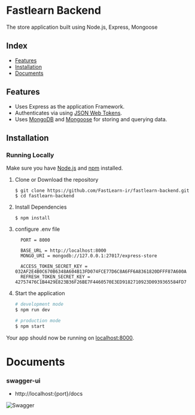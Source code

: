 # Fastlearn Backend

The store application built using Node.js, Express, Mongoose


## Index
+ [Features](#features)
+ [Installation](#installation)
+ [Documents](#documents)

## Features<a name="features"></a>
+ Uses Express as the application Framework.
+ Authenticates via using [JSON Web Tokens](https://github.com/auth0/node-jsonwebtoken).
+ Uses [MongoDB](https://github.com/mongodb/mongo) and [Mongoose](https://github.com/Automattic/mongoose) for storing and querying data.

## Installation<a name="installation"></a>
### Running Locally
Make sure you have [Node.js](https://nodejs.org/) and [npm](https://www.npmjs.com/) installed.

1. Clone or Download the repository

	```
	$ git clone https://github.com/FastLearn-ir/fastlearn-backend.git
	$ cd fastlearn-backend
	```
2. Install Dependencies

	```
	$ npm install
	```

3. configure .env file
    ```
      PORT = 8000

      BASE_URL = http://localhost:8000
      MONGO_URI = mongodb://127.0.0.1:27017/express-store

      ACCESS_TOKEN_SECRET_KEY = 032AF2E4B0C670B6348A604B13FD074FCE77D6C8A6FF6A8361820DFFF87A600A
      REFRESH_TOKEN_SECRET_KEY = 42757476C1B4429E823B36F26BE7F4460570E3ED9182710923D0939365584FD7

    ```
3. Start the application

	```bash
    # development mode
    $ npm run dev

    # production mode
    $ npm start
	```
Your app should now be running on [localhost:8000](http://localhost:8000/).


# Documents<a name="documents"></a>

### swagger-ui
- http://localhost:{port}/docs

![Swagger](https://i.ibb.co/0hNx1bd/screencapture-localhost-4000-docs-2023-04-04-09-40-21-1.png)
